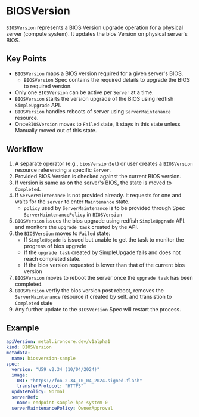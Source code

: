 # BIOSVersion

`BIOSVersion` represents a BIOS Version upgrade operation for a physical server (compute system). It updates the bios Version on physical server's BIOS. 

## Key Points

- `BIOSVersion` maps a BIOS version required for a given server's BIOS.
    - `BIOSVersion` Spec contains the required details to upgrade the BIOS to required version.
- Only one `BIOSVersion` can be active per `Server` at a time. 
- `BIOSVersion` starts the version upgrade of the BIOS using redfish `SimpleUpgrade` API.
- `BIOSVersion` handles reboots of server using `ServerMaintenance` resource.
- Once`BIOSVersion` moves to `Failed` state, It stays in this state unless Manually moved out of this state. 

## Workflow

1. A separate operator (e.g., `biosVersionSet`) or user creates a `BIOSVersion` resource referencing a 
   specific `Server`.
2. Provided BIOS Version is checked against the current BIOS version.
3. If version is same as on the server's BIOS, the state is moved to `Completed`.
4. If `ServerMaintenance` is not provided already. it requests for one and waits for the `server` to enter `Maintenance` state.
    - `policy` used by `ServerMaintenance` is to be provided through Spec `ServerMaintenancePolicy` in `BIOSVersion`
5. `BIOSVersion` issues the bios upgrade using redfish `SimpleUpgrade` API. and monitors the `upgrade task` created by the API.
6. the `BIOSVersion` moves to `Failed` state:
    - If `SimpleUpgade` is issued but unable to get the task to monitor the progress of bios upgrade
    - If the `upgrade task` created by SimpleUpgade fails and does not reach completed state.
    - If the bios version requested is lower than that of the current bios version
7. `BIOSVersion` moves to reboot the server once the `upgrade task` has been completed. 
8. `BIOSVersion` verfiy the bios version post reboot, removes the `ServerMaintenance` resource if created by self. and transistion to `Completed` state
9. Any further update to the `BIOSVersion` Spec will restart the process. 

## Example

```yaml
apiVersion: metal.ironcore.dev/v1alpha1
kind: BIOSVersion
metadata:
  name: biosversion-sample
spec:
  version: "U59 v2.34 (10/04/2024)"
  image:
    URI: "https://foo-2.34_10_04_2024.signed.flash"
    transferProtocol: "HTTPS"
  updatePolicy: Normal
  serverRef:
    name: endpoint-sample-hpe-system-0
  serverMaintenancePolicy: OwnerApproval
```
